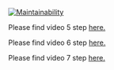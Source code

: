 [![Maintainability](https://api.codeclimate.com/v1/badges/204b8024374476650831/maintainability)](https://codeclimate.com/github/unimilk456/java-project-61/maintainability)

Please find video 5 step [here.](https://asciinema.org/a/7vfwQEFHSLSI3IwI8x8mOLZiZ)

Please find video 6 step [here.](https://asciinema.org/a/zCETxc0I79SBpq8xRzXIFXXmG)

Please find video 7 step [here.](https://asciinema.org/a/xxM7KeY97qMwp3OxxTqhBWhrr)